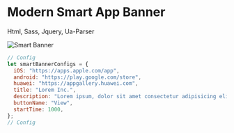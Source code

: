 # Modern Smart App Banner

Html, Sass, Jquery, Ua-Parser

![Smart Banner](https://i.imgur.com/AMkZkgs.jpg)
    
```js
// Config
let smartBannerConfigs = {
  iOS: "https://apps.apple.com/app",
  android: "https://play.google.com/store",
  huawei: "https://appgallery.huawei.com",
  title: "Lorem Inc.",
  description: "Lorem ipsum, dolor sit amet consectetur adipisicing elit.",
  buttonName: "View",
  startTime: 1000,
};
// Config
```

